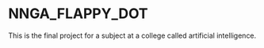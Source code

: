 # NNGA_FLAPPY_DOT
This is the final project for a subject at a college called artificial intelligence.
